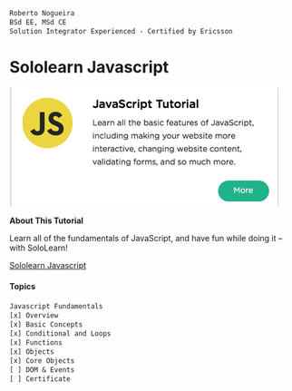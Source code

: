 ```
Roberto Nogueira  
BSd EE, MSd CE
Solution Integrator Experienced - Certified by Ericsson
```
# Sololearn Javascript

![ebook cover](images/sololearn-javascript.png)

**About This Tutorial**

Learn all of the fundamentals of JavaScript, and have fun while doing it – with SoloLearn!

[Sololearn Javascript](https://www.sololearn.com/Course/JavaScript/)

#### Topics
```
Javascript Fundamentals
[x] Overview
[x] Basic Concepts
[x] Conditional and Loops
[x] Functions
[x] Objects
[x] Core Objects
[ ] DOM & Events
[ ] Certificate
```

